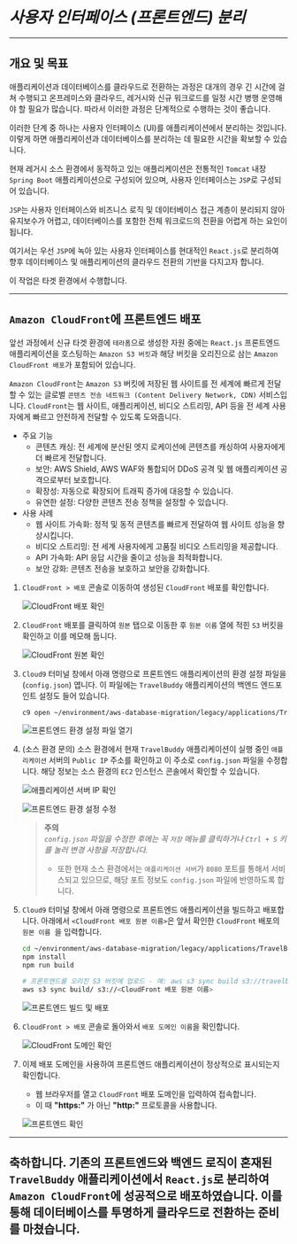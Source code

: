 # ***사용자 인터페이스 (프론트엔드) 분리***

---

## **개요 및 목표**

애플리케이션과 데이터베이스를 클라우드로 전환하는 과정은 대개의 경우 긴 시간에 걸쳐 수행되고 온프레미스와 클라우드, 레거시와 신규 워크로드를 일정 시간 병행 운영해야 할 필요가 많습니다. 따라서 이러한 과정은 단계적으로 수행하는 것이 좋습니다.

이러한 단계 중 하나는 사용자 인터페이스 (UI)를 애플리케이션에서 분리하는 것입니다. 이렇게 하면 애플리케이션과 데이터베이스를 분리하는 데 필요한 시간을 확보할 수 있습니다.

현재 레거시 소스 환경에서 동작하고 있는 애플리케이션은 전통적인 ```Tomcat``` 내장 ```Spring Boot``` 애플리케이션으로 구성되어 있으며, 사용자 인터페이스는 ```JSP```로 구성되어 있습니다.

```JSP```는 사용자 인터페이스와 비즈니스 로직 및 데이터베이스 접근 계층이 분리되지 않아 유지보수가 어렵고, 데이터베이스를 포함한 전체 워크로드의 전환을 어렵게 하는 요인이 됩니다.

여기서는 우선 ```JSP```에 녹아 있는 사용자 인터페이스를 현대적인 ```React.js```로 분리하여 향후 데이터베이스 및 애플리케이션의 클라우드 전환의 기반을 다지고자 합니다.

이 작업은 타겟 환경에서 수행합니다.

---

## ```Amazon CloudFront```에 프론트엔드 배포

앞선 과정에서 신규 타겟 환경에 ```테라폼```으로 생성한 자원 중에는 ```React.js``` 프론트엔드 애플리케이션을 호스팅하는 ```Amazon S3 버킷```과 해당 버킷을 오리진으로 삼는 ```Amazon CloudFront 배포```가 포함되어 있습니다.

```Amazon CloudFront```는 ```Amazon S3``` 버킷에 저장된 웹 사이트를 전 세계에 빠르게 전달할 수 있는 글로벌 ```콘텐츠 전송 네트워크 (Content Delivery Network, CDN)``` 서비스입니다. ```CloudFront```는 웹 사이트, 애플리케이션, 비디오 스트리밍, API 등을 전 세계 사용자에게 빠르고 안전하게 전달할 수 있도록 도와줍니다.

* 주요 기능
  * 콘텐츠 캐싱: 전 세계에 분산된 엣지 로케이션에 콘텐츠를 캐싱하여 사용자에게 더 빠르게 전달합니다.
  * 보안: AWS Shield, AWS WAF와 통합되어 DDoS 공격 및 웹 애플리케이션 공격으로부터 보호합니다.
  * 확장성: 자동으로 확장되어 트래픽 증가에 대응할 수 있습니다.
  * 유연한 설정: 다양한 콘텐츠 전송 정책을 설정할 수 있습니다.
* 사용 사례
  * 웹 사이트 가속화: 정적 및 동적 콘텐츠를 빠르게 전달하여 웹 사이트 성능을 향상시킵니다.
  * 비디오 스트리밍: 전 세계 사용자에게 고품질 비디오 스트리밍을 제공합니다.
  * API 가속화: API 응답 시간을 줄이고 성능을 최적화합니다.
  * 보안 강화: 콘텐츠 전송을 보호하고 보안을 강화합니다.

1. ```CloudFront > 배포``` 콘솔로 이동하여 생성된 ```CloudFront``` 배포를 확인합니다.

    ![CloudFront 배포 확인](../../images/cloudfront-distribution.png)

2. ```CloudFront``` 배포를 클릭하여 ```원본``` 탭으로 이동한 후 ```원본 이름``` 열에 적힌 ```S3``` 버킷을 확인하고 이를 메모해 둡니다.

    ![CloudFront 원본 확인](../../images/cloudfront-origin.png)

3. ```Cloud9``` 터미널 창에서 아래 명령으로 프론트엔드 애플리케이션의 환경 설정 파일을 (```config.json```) 엽니다. 이 파일에는 ```TravelBuddy``` 애플리케이션의 백엔드 엔드포인트 설정도 들어 있습니다.

    ```bash
    c9 open ~/environment/aws-database-migration/legacy/applications/TravelBuddy/ui/src/config.json
    ```

    ![프론트엔드 환경 설정 파일 열기](../../images/frontend-config-open.png)

4. (소스 환경 문의) 소스 환경에서 현재 ```TravelBuddy``` 애플리케이션이 실행 중인 ```애플리케이션``` 서버의 ```Public IP``` 주소를 확인하고 이 주소로 ```config.json``` 파일을 수정합니다. 해당 정보는 소스 환경의 ```EC2``` 인스턴스 콘솔에서 확인할 수 있습니다.

    ![애플리케이션 서버 IP 확인](../../images/source-application-server-ip.png)

    ![프론트엔드 환경 설정 수정](../../images/frontend-config-edit.png)

    > **주의**<br>
    > *```config.json``` 파일을 수정한 후에는 꼭 ```저장``` 메뉴를 클릭하거나 ```Ctrl + S``` 키를 눌러 변경 사항을 저장합니다.*
    > * 또한 현재 소스 환경에서는 ```애플리케이션 서버```가 ```8080``` 포트를 통해서 서비스되고 있으므로, 해당 포트 정보도 ```config.json``` 파일에 반영하도록 합니다. 

5. ```Cloud9``` 터미널 창에서 아래 명령으로 프론트엔드 애플리케이션을 빌드하고 배포합니다. 아래에서 ```<CloudFront 배포 원본 이름>```은 앞서 확인한 ```CloudFront``` 배포의 ```원본 이름 ```을 입력합니다.

    ```bash
    cd ~/environment/aws-database-migration/legacy/applications/TravelBuddy/ui
    npm install
    npm run build
    ```
        
    ```bash
    # 프론트엔드를 오리진 S3 버킷에 업로드 - 예: aws s3 sync build s3://travelbuddy-frontend-537682470830
    aws s3 sync build/ s3://<CloudFront 배포 원본 이름>
    ```

    ![프론트엔드 빌드 및 배포](../../images/frontend-build-deploy.png)

6. ```CloudFront > 배포``` 콘솔로 돌아와서 ```배포 도메인 이름```을 확인합니다.

    ![CloudFront 도메인 확인](../../images/cloudfront-domain.png)

7. 이제 배포 도메인을 사용하여 프론트엔드 애플리케이션이 정상적으로 표시되는지 확인합니다.
    * 웹 브라우저를 열고 ```CloudFront``` 배포 도메인을 입력하여 접속합니다.
    * 이 때 **"https:"** 가 아닌 **"http:"** 프로토콜을 사용합니다.

    ![프론트엔드 확인](../../images/frontend-verify.png)

---

## 축하합니다. 기존의 프론트엔드와 백엔드 로직이 혼재된 ```TravelBuddy``` 애플리케이션에서 ```React.js```로 분리하여 ```Amazon CloudFront```에 성공적으로 배포하였습니다. 이를 통해 데이터베이스를 투명하게 클라우드로 전환하는 준비를 마쳤습니다.
